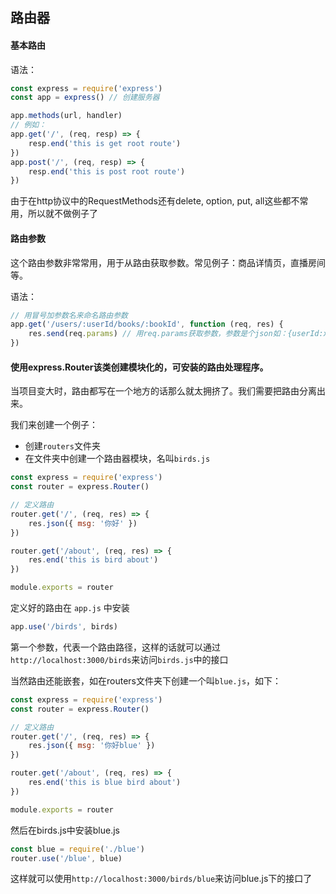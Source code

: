 ## 路由器

#### 基本路由
语法：

``` js
const express = require('express')
const app = express() // 创建服务器

app.methods(url, handler)
// 例如：
app.get('/', (req, resp) => {
    resp.end('this is get root route')
})
app.post('/', (req, resp) => {
    resp.end('this is post root route')
})
```
由于在http协议中的RequestMethods还有delete, option, put, all这些都不常用，所以就不做例子了

#### 路由参数
这个路由参数非常常用，用于从路由获取参数。常见例子：商品详情页，直播房间等。

语法：
```js
// 用冒号加参数名来命名路由参数
app.get('/users/:userId/books/:bookId', function (req, res) {
    res.send(req.params) // 用req.params获取参数，参数是个json如：{userId:xxx, bookId: xxx}
})
```

#### 使用express.Router该类创建模块化的，可安装的路由处理程序。
当项目变大时，路由都写在一个地方的话那么就太拥挤了。我们需要把路由分离出来。

我们来创建一个例子：
- 创建```routers```文件夹
- 在文件夹中创建一个路由器模块，名叫```birds.js```
```js
const express = require('express')
const router = express.Router()

// 定义路由
router.get('/', (req, res) => {
    res.json({ msg: '你好' })
})

router.get('/about', (req, res) => {
    res.end('this is bird about')
})

module.exports = router
```
定义好的路由在 ```app.js``` 中安装
```js
app.use('/birds', birds) 
```
第一个参数，代表一个路由路径，这样的话就可以通过 ```http://localhost:3000/birds```来访问```birds.js```中的接口

当然路由还能嵌套，如在routers文件夹下创建一个叫```blue.js```，如下：
```js
const express = require('express')
const router = express.Router()

// 定义路由
router.get('/', (req, res) => {
    res.json({ msg: '你好blue' })
})

router.get('/about', (req, res) => {
    res.end('this is blue bird about')
})

module.exports = router
```
然后在birds.js中安装blue.js
```js
const blue = require('./blue')
router.use('/blue', blue)
```
这样就可以使用```http://localhost:3000/birds/blue```来访问blue.js下的接口了